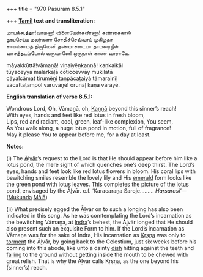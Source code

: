 +++
title = "970 Pasuram 8.5.1"

+++
**[Tamil](/definition/tamil#history "show Tamil definitions") text and transliteration:**

மாயக்கூத்தா!வாமனா! வினையேன்கண்ணா! கண்கைகால்  
தூயசெய்ய மலர்களா சோதிச்செவ்வாய் முகிழதா  
சாயல்சாமத் திருமேனி தண்பாசடையா தாமரைநீள்  
வாசத்தடம்போல் வருவானே! ஒருநாள் காண வாராயே.

māyakkūttā!vāmaṉā! viṉaiyēṉkaṇṇā! kaṇkaikāl  
tūyaceyya malarkaḷā cōticcevvāy mukiḻatā  
cāyalcāmat tirumēṉi taṇpācaṭaiyā tāmarainīḷ  
vācattaṭampōl varuvāṉē! orunāḷ kāṇa vārāyē.

**English translation of verse 8.5.1:**

Wondrous Lord, Oh, Vāmaṉā, oh, [Kaṇṇā](/definition/kanna#history "show Kaṇṇā definitions") beyond this sinner’s reach!  
With eyes, hands and feet like red lotus in fresh bloom,  
Lips, red and radiant, cool, green, leaf-like complexion, You seem,  
As You walk along, a huge lotus pond in motion, full of fragrance!  
May it please You to appear before me, for a day at least.

**Notes:**

\(i\) The [Āḻvār](/definition/aḻvar#vaishnavism "show Āḻvār definitions")’s request to the Lord is that He should appear before him like a lotus pond, the mere sight of which quenches one’s deep thirst. The Lord’s eyes, hands and feet look like red lotus flowers in bloom. His coral lips with bewitching smiles resemble the lovely lily and His [emerald](/definition/emerald#history "show emerald definitions") form looks like the green pond with lotus leaves. This completes the picture of the lotus pond, envisaged by the Āḻvār. c.f. ‘Karacaraṇa Saroje......... *Haṛsarasi*’—([Mukunda](/definition/mukunda#vaishnavism "show Mukunda definitions") [Mālā](/definition/mala#history "show Mālā definitions"))

\(ii\) What precisely egged the Āḻvār on to such a longing has also been indicated in this song. As he was comtemplating the Lord’s incarnation as the bewitching Vāmaṉa, at [Indra](/definition/indra#vaishnavism "show Indra definitions")’s behest, the Āḻvār longed that He should also present such an exquisite Form to him. If the Lord’s incarnation as Vāmaṉa was for the sake of Indra, His incarnation as [Kṛṣṇa](/definition/krishna#vaishnavism "show Kṛṣṇa definitions") was only to [torment](/definition/torment#history "show torment definitions") the Āḻvār, by going back to the Celestium, just six weeks before his coming into this abode, like unto a dainty [dish](/definition/dish#history "show dish definitions") hitting against the teeth and [falling](/definition/falling#history "show falling definitions") to the ground without getting inside the mouth to be chewed with great relish. That is why the Āḻvār calls Kṛṣṇa, as the one beyond his (sinner’s) reach.


